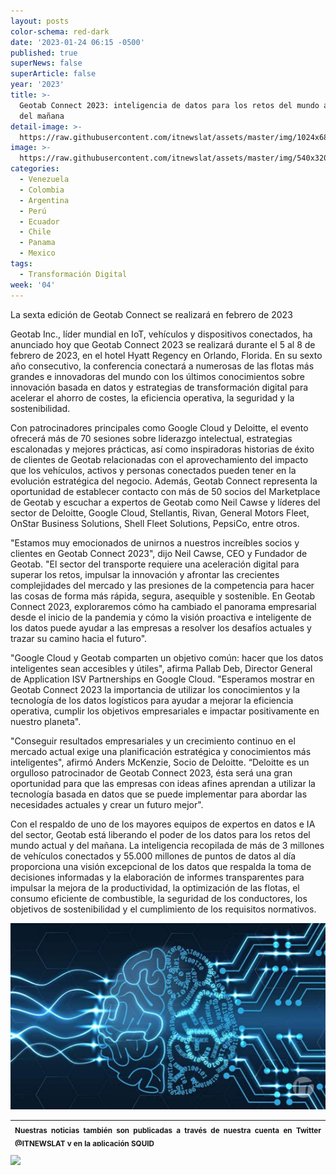 ```yaml
---
layout: posts
color-schema: red-dark
date: '2023-01-24 06:15 -0500'
published: true
superNews: false
superArticle: false
year: '2023'
title: >-
  Geotab Connect 2023: inteligencia de datos para los retos del mundo actual y
  del mañana
detail-image: >-
  https://raw.githubusercontent.com/itnewslat/assets/master/img/1024x680/inteligencia-artificial-g.jpg
image: >-
  https://raw.githubusercontent.com/itnewslat/assets/master/img/540x320/inteligencia-artificial-p.jpg
categories:
  - Venezuela
  - Colombia
  - Argentina
  - Perú
  - Ecuador
  - Chile
  - Panama
  - Mexico
tags:
  - Transformación Digital
week: '04'
---
```

La sexta edición de Geotab Connect se realizará en febrero de 2023

Geotab Inc., líder mundial en IoT, vehículos y dispositivos conectados, ha anunciado hoy que Geotab Connect 2023 se realizará durante el 5 al 8 de febrero de 2023, en el hotel Hyatt Regency en Orlando, Florida. En su sexto año consecutivo, la conferencia conectará a numerosas de las flotas más grandes e innovadoras del mundo con los últimos conocimientos sobre innovación basada en datos y estrategias de transformación digital para acelerar el ahorro de costes, la eficiencia operativa, la seguridad y la sostenibilidad.

Con patrocinadores principales como Google Cloud y Deloitte, el evento ofrecerá más de 70 sesiones sobre liderazgo intelectual, estrategias escalonadas y mejores prácticas, así como inspiradoras historias de éxito de clientes de Geotab relacionadas con el aprovechamiento del impacto que los vehículos, activos y personas conectados pueden tener en la evolución estratégica del negocio. Además, Geotab Connect representa la oportunidad de establecer contacto con más de 50 socios del Marketplace de Geotab y escuchar a expertos de Geotab como Neil Cawse y líderes del sector de Deloitte, Google Cloud, Stellantis, Rivan, General Motors Fleet, OnStar Business Solutions, Shell Fleet Solutions, PepsiCo, entre otros.

"Estamos muy emocionados de unirnos a nuestros increíbles socios y clientes en Geotab Connect 2023", dijo Neil Cawse, CEO y Fundador de Geotab. "El sector del transporte requiere una aceleración digital para superar los retos, impulsar la innovación y afrontar las crecientes complejidades del mercado y las presiones de la competencia para hacer las cosas de forma más rápida, segura, asequible y sostenible. En Geotab Connect 2023, exploraremos cómo ha cambiado el panorama empresarial desde el inicio de la pandemia y cómo la visión proactiva e inteligente de los datos puede ayudar a las empresas a resolver los desafíos actuales y trazar su camino hacia el futuro".

"Google Cloud y Geotab comparten un objetivo común: hacer que los datos inteligentes sean accesibles y útiles", afirma Pallab Deb, Director General de Application ISV Partnerships en Google Cloud. "Esperamos mostrar en Geotab Connect 2023 la importancia de utilizar los conocimientos y la tecnología de los datos logísticos para ayudar a mejorar la eficiencia operativa, cumplir los objetivos empresariales e impactar positivamente en nuestro planeta".

"Conseguir resultados empresariales y un crecimiento continuo en el mercado actual exige una planificación estratégica y conocimientos más inteligentes", afirmó Anders McKenzie, Socio de Deloitte. “Deloitte es un orgulloso patrocinador de Geotab Connect 2023, ésta será una gran oportunidad para que las empresas con ideas afines aprendan a utilizar la tecnología basada en datos que se puede implementar para abordar las necesidades actuales y crear un futuro mejor".

Con el respaldo de uno de los mayores equipos de expertos en datos e IA del sector, Geotab está liberando el poder de los datos para los retos del mundo actual y del mañana. La inteligencia recopilada de más de 3 millones de vehículos conectados y 55.000 millones de puntos de datos al día proporciona una visión excepcional de los datos que respalda la toma de decisiones informadas y la elaboración de informes transparentes para impulsar la mejora de la productividad, la optimización de las flotas, el consumo eficiente de combustible, la seguridad de los conductores, los objetivos de sostenibilidad y el cumplimiento de los requisitos normativos.

![](https://raw.githubusercontent.com/itnewslat/assets/master/img/540x320/inteligencia-artificial-p.jpg)

<table style="height: 42px;" width="569">
<tbody>
<tr>
<td style="text-align: justify;"><sub><strong>Nuestras noticias también son publicadas a través de nuestra cuenta en Twitter <a href="https://twitter.com/itnewslat?lang=es">@ITNEWSLAT</a> y en la aplicación <a href="https://squidapp.co/en/">SQUID</a></strong></sub></td>
</tr>
</tbody>
</table>

<img src="https://tracker.metricool.com/c3po.jpg?hash=56f88a41e39ab42c063cc51676587a04"/>